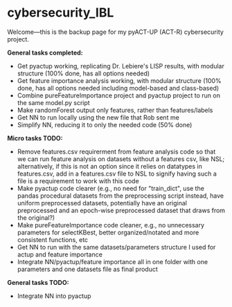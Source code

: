 # cybersecurity_IBL

Welcome—this is the backup page for my pyACT-UP (ACT-R) cybersecurity project.

**General tasks completed:**
* Get pyactup working, replicating Dr. Lebiere's LISP results, with modular structure (100% done, has all options needed)
* Get feature importance analysis working, with modular structure (100% done, has all options needed including model-based and class-based)
* Combine pureFeatureImportance project and pyactup project to run on the same model.py script
* Make randomForest output only features, rather than features/labels
* Get NN to run locally using the new file that Rob sent me
* Simplify NN, reducing it to only the needed code (50% done)

**Micro tasks TODO:**
* Remove features.csv requirerment from feature analysis code so that we can run feature analysis on datasets without a features csv, like NSL; alternatively, if this is not an option since it relies on datatypes in features.csv, add in  a features.csv file to NSL to signify having such a file is a requirement to work with this code
* Make pyactup code clearer (e.g., no need for "train_dict", use the pandas procedural datasets from the preprocessing script instead, have uniform preprocessed datasets, potentially have an original preprocessed and an epoch-wise preprocessed dataset that draws from the original?)
* Make pureFeatureImportance code cleaner, e.g., no unnecessary parameters for selectKBest, better organized/notated and more consistent functions, etc
* Get NN to run with the same datasets/parameters structure I used for actup and feature importance
* Integrate NN/pyactup/feature importance all in one folder with one parameters and one datasets file as final product

**General tasks TODO:**
* Integrate NN into pyactup
